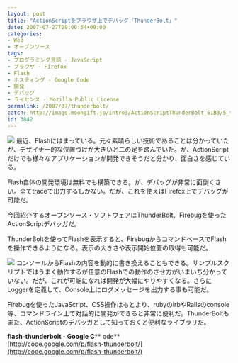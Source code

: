```yaml
---
layout: post
title: "ActionScriptをブラウザ上でデバッグ「ThunderBolt」"
date: 2007-07-27T09:00:54+09:00
categories:
- Web
- オープンソース
tags: 
- プログラミング言語 - JavaScript
- ブラウザ - Firefox
- Flash
- ホスティング - Google Code
- 開発
- デバッグ
- ライセンス - Mozilla Public License
permalink: /2007/07/thunderbolt/
catch: http://image.moongift.jp/intro3/ActionScriptThunderBolt_61B3/5_thumb.png
id: 3842
---
```

[![](http://image.moongift.jp/intro3/ActionScriptThunderBolt_61B3/6_thumb.png)](http://image.moongift.jp/intro3/ActionScriptThunderBolt_61B3/62.png) 最近、Flashにはまっている。元々素晴らしい技術であることは分かっていたが、デザイナー的な位置づけが大きいと二の足を踏んでいた。が、ActionScriptだけでも様々なアプリケーションが開発できそうだと分かり、面白さを感じている。   
  
Flash自体の開発環境は無料でも構築できる。が、デバッグが非常に面倒くさい。全てtraceで出力するしかない。だが、これを使えばFirefox上でデバッグが可能だ。   
  
今回紹介するオープンソース・ソフトウェアはThunderBolt、Firebugを使ったActionScriptデバッガだ。   
  
<!--more-->  
  
ThunderBoltを使ってFlashを表示すると、FirebugからコマンドベースでFlashを操作できるようになる。表示の大きさや表示開始位置の取得も可能だ。   
  
[![](http://image.moongift.jp/intro3/ActionScriptThunderBolt_61B3/5_thumb.png)](http://image.moongift.jp/intro3/ActionScriptThunderBolt_61B3/52.png) コンソールからFlashの内容を動的に書き換えることもできる。サンプルスクリプトではうまく動作するが任意のFlashでの動作のさせ方がいまいち分かっていない。だが、これが可能になれば開発が大幅にやりやすくなる。さらにLoggerを定義して、Console上にログメッセージを出力する事も可能だ。   
  
Firebugを使ったJavaScript、CSS操作はもとより、rubyのirbやRailsのconsole等、コマンドライン上で対話的に開発ができると非常に便利だ。ThunderBoltもまた、ActionScriptのデバッガとして知っておくと便利なライブラリだ。   
  
**flash-thunderbolt - Google C**** ode**  
[http://code.google.com/p/flash-thunderbolt/](http://code.google.com/p/flash-thunderbolt/)